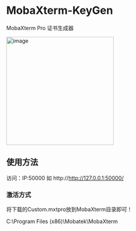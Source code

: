 # MobaXterm-KeyGen
MobaXterm Pro 证书生成器
<p align="left">
  <img src="https://github.com/user-attachments/assets/44ad3e41-d659-4a05-bb00-ae07f6fda084" alt="image" width="284.4" height="286.8" />
</p>

## 使用方法
访问：IP:50000
如 http://http://127.0.0.1:50000/

### 激活方式
将下载的Custom.mxtpro放到MobaXterm目录即可！

C:\Program Files (x86)\Mobatek\MobaXterm
